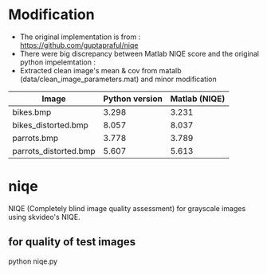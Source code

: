 # Modification
* The original implementation is from : https://github.com/guptapraful/niqe
* There were big discrepancy between Matlab NIQE score and the original python impelemtation :
* Extracted clean image's mean & cov from matalb (data/clean_image_parameters.mat) and minor modification

| Image                     | Python version | Matlab (NIQE) |
|---------------------------|----------------|---------------|
| bikes.bmp                  | 3.298          | 3.231         |
| bikes_distorted.bmp        | 8.057          | 8.037         |
| parrots.bmp                | 3.778          | 3.789         |
| parrots_distorted.bmp      | 5.607          | 5.613         |


# niqe
NIQE (Completely blind image quality assessment) for grayscale images using skvideo's NIQE.

## for quality of test images
python niqe.py 

